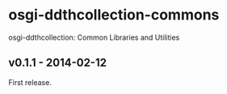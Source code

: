 osgi-ddthcollection-commons
===========================

osgi-ddthcollection: Common Libraries and Utilities


v0.1.1 - 2014-02-12
-------------------
First release.
